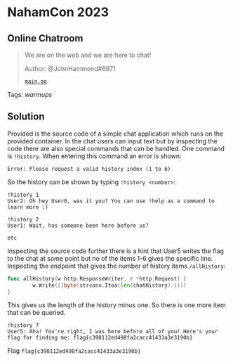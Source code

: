 # NahamCon 2023

## Online Chatroom

> We are on the web and we are here to chat!
>
>  Author: @JohnHammond#6971
>
> [`main.go`](main.go)

Tags: _warmups_

## Solution
Provided is the source code of a simple chat application which runs on the provided container. In the chat users can input text but by inspecting the code there are also special commands that can be handled. One command is `!history`. When entering this command an error is shown:

```
Error: Please request a valid history index (1 to 6)
```

So the history can be shown by typing `!history <number>`:

```
!history 1
User2: Oh hey User0, was it you? You can use !help as a command to learn more :)

!history 2
User1: Wait, has someone been here before us?

etc
```

Inspecting the source code further there is a hint that User5 writes the flag to the chat at some point but no of the items 1-6 gives the specific line. Inspecting the endpoint that gives the number of history items `/allHistory`:

```go
func allHistory(w http.ResponseWriter, r *http.Request) {
        w.Write([]byte(strconv.Itoa(len(chatHistory)-1)))
}
```

This gives us the length of the history minus one. So there is one more item that can be queried.

```
!history 7
User5: Aha! You're right, I was here before all of you! Here's your flag for finding me: flag{c398112ed498fa2cacc41433a3e3190b}
```

Flag `flag{c398112ed498fa2cacc41433a3e3190b}`
